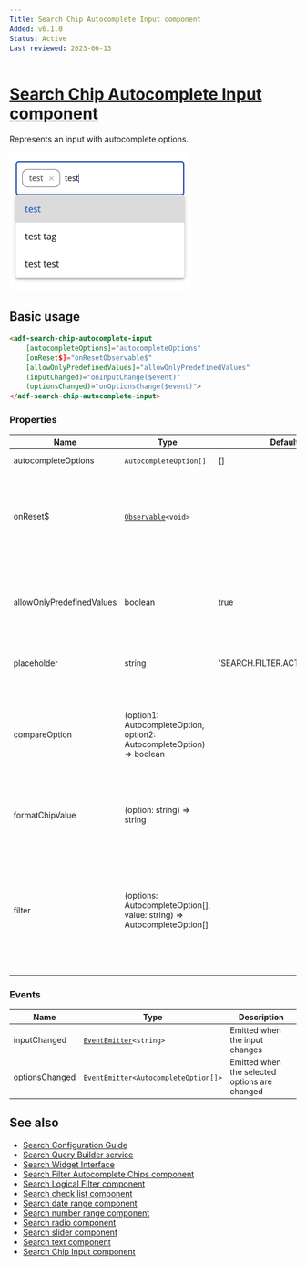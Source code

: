 ```yaml
---
Title: Search Chip Autocomplete Input component
Added: v6.1.0
Status: Active
Last reviewed: 2023-06-13
---
```


# [Search Chip Autocomplete Input component](../../../lib/content-services/src/lib/search/components/search-chip-autocomplete-input/search-chip-autocomplete-input.component.ts "Defined in search-chip-autocomplete-input.component.ts")

Represents an input with autocomplete options.

![Search Chip Autocomplete Input](../../docassets/images/search-chip-autocomplete-input.png)

## Basic usage

```html
<adf-search-chip-autocomplete-input
    [autocompleteOptions]="autocompleteOptions"
    [onReset$]="onResetObservable$"
    [allowOnlyPredefinedValues]="allowOnlyPredefinedValues"
    (inputChanged)="onInputChange($event)"
    (optionsChanged)="onOptionsChange($event)">
</adf-search-chip-autocomplete-input>
```

### Properties

| Name                      | Type                     | Default value | Description                                                                                   |
|---------------------------|--------------------------|----|-----------------------------------------------------------------------------------------------|
| autocompleteOptions       | `AutocompleteOption[]` | [] | Options for autocomplete                                                                      |
| onReset$                  | [`Observable`](https://rxjs.dev/guide/observable)`<void>` |    | Observable that will listen to any reset event causing component to clear the chips and input |
| allowOnlyPredefinedValues | boolean | true | A flag that indicates whether it is possible to add a value not from the predefined ones      |
| placeholder               | string | 'SEARCH.FILTER.ACTIONS.ADD_OPTION' | Placeholder which should be displayed in input. |
| compareOption             | (option1: AutocompleteOption, option2: AutocompleteOption) => boolean |  | Function which is used to selected options with all options so it allows to detect which options are already selected. |
| formatChipValue           | (option: string) => string |  | Function which is used to format custom typed options. |
| filter                    | (options: AutocompleteOption[], value: string) => AutocompleteOption[] |  | Function which is used to filter out possibile options from hint. By default it checks if option includes typed value and is case insensitive. |

### Events

| Name | Type | Description                                   |
| ---- | ---- |-----------------------------------------------|
| inputChanged | [`EventEmitter`](https://angular.io/api/core/EventEmitter)`<string>` | Emitted when the input changes                |
| optionsChanged | [`EventEmitter`](https://angular.io/api/core/EventEmitter)`<AutocompleteOption[]>` | Emitted when the selected options are changed |

## See also

-   [Search Configuration Guide](../../user-guide/search-configuration-guide.md)
-   [Search Query Builder service](../services/search-query-builder.service.md)
-   [Search Widget Interface](../interfaces/search-widget.interface.md)
-   [Search Filter Autocomplete Chips component](search-filter-autocomplete-chips.component.md)
-   [Search Logical Filter component](search-logical-filter.component.md)
-   [Search check list component](search-check-list.component.md)
-   [Search date range component](search-date-range.component.md)
-   [Search number range component](search-number-range.component.md)
-   [Search radio component](search-radio.component.md)
-   [Search slider component](search-slider.component.md)
-   [Search text component](search-text.component.md)
-   [Search Chip Input component](search-chip-input.component.md)
